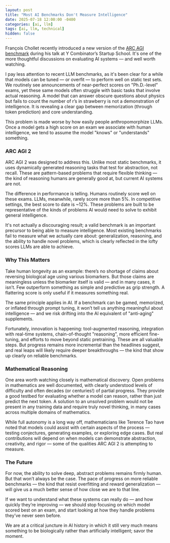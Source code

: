 ```yaml
---
layout: post
title: "Most AI Benchmarks Don't Measure Intelligence"
date: 2025-07-18 12:00:00 -0400
categories: [ai, llm]
tags: [ai, llm, technical]
hidden: false
---
```


François Chollet recently introduced a new version of the [ARC AGI benchmark](https://www.youtube.com/watch?v=5QcCeSsNRks) during his talk at Y Combinator’s Startup School. It's one of the more thoughtful discussions on evaluating AI systems — and well worth watching.

I pay less attention to recent LLM benchmarks, as it's been clear for a while that models can be tuned — or overfit — to perform well on static test sets. We routinely see announcements of near-perfect scores on "Ph.D.-level" exams, yet these same models often struggle with basic tasks that involve actual reasoning. A model that can answer obscure questions about physics but fails to count the number of r’s in strawberry is not a demonstration of intelligence. It is revealing a clear gap between memorization (through token prediction) and core understanding.

This problem is made worse by how easily people anthropomorphize LLMs. Once a model gets a high score on an exam we associate with human intelligence, we tend to assume the model "knows" or "understands" something.


### ARC AGI 2

ARC AGI 2 was designed to address this. Unlike most static benchmarks, it uses dynamically generated reasoning tasks that test for abstraction, not recall. These are pattern-based problems that require flexible thinking — the kind of reasoning humans are generally good at, but current AI systems are not.

The difference in performance is telling. Humans routinely score well on these exams. LLMs, meanwhile, rarely score more than 5%. In competitive settings, the best score to date is ~12%. These problems are built to be representative of the kinds of problems AI would need to solve to exhibit general intelligence.

It's not actually a discouraging result; a valid benchmark is an important precursor to being able to measure intelligence. Most existing benchmarks fail to measure what we actually care about: generalization, reasoning, and the ability to handle novel problems, which is clearly reflected in the lofty scores LLMs are able to achieve.


### Why This Matters

Take human longevity as an example: there’s no shortage of claims about reversing biological age using various biomarkers. But those claims are meaningless unless the biomarker itself is valid — and in many cases, it isn’t. Few outperform something as simple and predictive as grip strength. A flattering score is only useful if it measures something real.

The same principle applies in AI. If a benchmark can be gamed, memorized, or inflated through prompt tuning, it won’t tell us anything meaningful about intelligence — and we risk drifting into the AI equivalent of "anti-aging" supplements.

Fortunately, innovation is happening: tool-augmented reasoning, integration with real-time systems, chain-of-thought "reasoning", more efficient fine-tuning, and efforts to move beyond static pretraining. These are all valuable steps. But progress remains more incremental than the headlines suggest, and real leaps will likely require deeper breakthroughs — the kind that show up clearly on reliable benchmarks.


### Mathematical Reasoning

One area worth watching closely is mathematical discovery. Open problems in mathematics are well documented, with clearly understood levels of difficulty and often decades (or centuries!) of partial progress. They provide a good testbed for evaluating whether a model can reason, rather than just predict the next token. A solution to an unsolved problem would not be present in any training data and require truly novel thinking, in many cases across multiple domains of mathematics.

While full autonomy is a long way off, mathematicians like Terence Tao have noted that models could assist with certain aspects of the process — testing conjectures, generating examples, or exploring edge cases. But real contributions will depend on when models can demonstrate abstraction, creativity, and rigor — some of the qualities ARC AGI 2 is attempting to measure.


### The Future

For now, the ability to solve deep, abstract problems remains firmly human. But that won’t always be the case. The pace of progress on more reliable benchmarks — the kind that resist overfitting and reward generalization — will give us a much better sense of how close we are to that line.

If we want to understand what these systems can really do — and how quickly they’re improving — we should stop focusing on which model scored best on an exam, and start looking at how they handle problems they’ve never seen before.

We are at a critical juncture in AI history in which it still very much means something to be biologically rather than artificially intelligent; savor the moment.